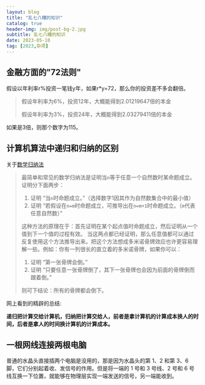 ```yaml
---
layout: blog
title: "乱七八糟的知识"
catalog: true
header-img: img/post-bg-2.jpg
subtitle: 乱七八糟的知识
date: 2023-05-10
tag: [2023,杂项]
---
```


## 金融方面的"72法则"

假设以年利率r%投资一笔钱y年，如果r*y=72，那么你的投资差不多会翻倍。
> 假设年利率为6%，投资12年，大概能得到2.01219647倍的本金
> 
> 假设年利率为3%，投资24年，大概能得到2.03279411倍的本金

如果是3倍，则那个数字为115。


## 计算机算法中递归和归纳的区别
关于[数学归纳法](https://zh.wikipedia.org/zh-cn/%E6%95%B0%E5%AD%A6%E5%BD%92%E7%BA%B3%E6%B3%95)
> 最简单和常见的数学归纳法是证明当`n`等于任意一个自然数时某命题成立。证明分下面两步：
>  1. 证明 “当`n`时命题成立。”（选择数字1因其作为自然数集合中的最小值）
>  2. 证明 “若假设在`n=m`时命题成立，可推导出在`n=m+1`时命题成立。（`m`代表任意自然数）”
> 
> 这种方法的原理在于：首先证明在某个起点值时命题成立，然后证明从一个值到下一个值的过程有效。
> 当这两点都已经证明，那么任意值都可以通过反复使用这个方法推导出来。把这个方法想成多米诺骨牌效应也许更容易理解一些。例如：你有一列很长的直立着的多米诺骨牌，如果你可以：
>  1. 证明 “第一张骨牌会倒。”
>  2. 证明 “只要任意一张骨牌倒了，其下一张骨牌也会因为前面的骨牌倒而跟着倒。”
>
> 则可下结论：所有的骨牌都会倒下。

网上看到的精辟的总结:

<B>递归把计算交给计算机，归纳把计算交给人，前者是拿计算机的计算成本换人的时间，后者是拿人的时间换计算机的计算成本。</B>

## 一根网线连接两根电脑
普通的水晶头直接插两个电脑是没用的，那是因为水晶头的第 1、2 和第 3、6 脚，它们分别起着收、发信号的作用。但是将一端的 1 号和 3 号线、2 号和 6 号线互换一下位置，就能够在物理层实现一端发送的信号，另一端能收到。